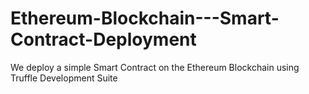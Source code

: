 # Ethereum-Blockchain---Smart-Contract-Deployment
We deploy a simple Smart Contract on the Ethereum Blockchain using Truffle Development Suite

